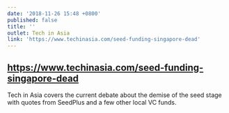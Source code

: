 ```yaml
---
date: '2018-11-26 15:48 +0800'
published: false
title: ''
outlet: Tech in Asia
link: 'https://www.techinasia.com/seed-funding-singapore-dead'
---
```

## https://www.techinasia.com/seed-funding-singapore-dead

Tech in Asia covers the current debate about the demise of the seed stage with quotes from SeedPlus and a few other local VC funds.

